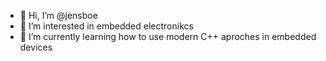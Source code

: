 - 👋 Hi, I’m @jensboe
- 👀 I’m interested in embedded electronikcs
- 🌱 I’m currently learning how to use modern C++ aproches in embedded devices

<!---
jensboe/jensboe is a ✨ special ✨ repository because its `README.md` (this file) appears on your GitHub profile.
You can click the Preview link to take a look at your changes.
--->

